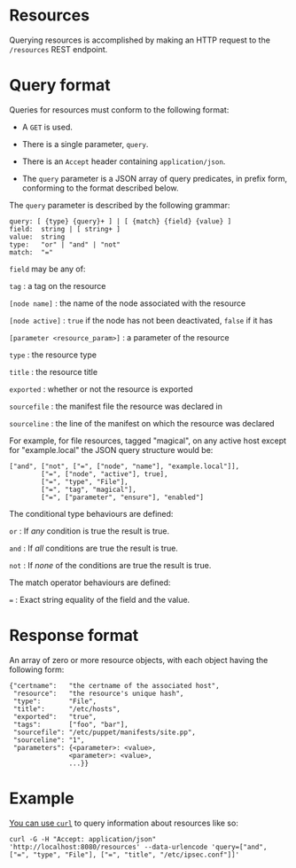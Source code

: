 # Resources

Querying resources is accomplished by making an HTTP request to the
`/resources` REST endpoint.

# Query format

Queries for resources must conform to the following format:

* A `GET` is used.

* There is a single parameter, `query`.

* There is an `Accept` header containing `application/json`.

* The `query` parameter is a JSON array of query predicates, in prefix
  form, conforming to the format described below.

The `query` parameter is described by the following grammar:

    query: [ {type} {query}+ ] | [ {match} {field} {value} ]
    field:  string | [ string+ ]
    value:  string
    type:   "or" | "and" | "not"
    match:  "="

`field` may be any of:

`tag`
: a tag on the resource

`[node name]`
: the name of the node associated with the resource

`[node active]`
: `true` if the node has not been deactivated, `false` if it has

`[parameter <resource_param>]`
: a parameter of the resource

`type`
: the resource type

`title`
: the resource title

`exported`
: whether or not the resource is exported

`sourcefile`
: the manifest file the resource was declared in

`sourceline`
: the line of the manifest on which the resource was declared

For example, for file resources, tagged "magical", on any active host except
for "example.local" the JSON query structure would be:

    ["and", ["not", ["=", ["node", "name"], "example.local"]],
            ["=", ["node", "active"], true],
            ["=", "type", "File"],
            ["=", "tag", "magical"],
            ["=", ["parameter", "ensure"], "enabled"]

The conditional type behaviours are defined:

`or`
: If *any* condition is true the result is true.

`and`
: If *all* conditions are true the result is true.

`not`
: If *none* of the conditions are true the result is true.

The match operator behaviours are defined:

`=`
: Exact string equality of the field and the value.

# Response format

An array of zero or more resource objects, with each object having the
following form:

    {"certname":   "the certname of the associated host",
     "resource":   "the resource's unique hash",
     "type":       "File",
     "title":      "/etc/hosts",
     "exported":   "true",
     "tags":       ["foo", "bar"],
     "sourcefile": "/etc/puppet/manifests/site.pp",
     "sourceline": "1",
     "parameters": {<parameter>: <value>,
                   <parameter>: <value>,
                   ...}}

# Example

[You can use `curl`](curl.md) to query information about resources like so:

    curl -G -H "Accept: application/json" 'http://localhost:8080/resources' --data-urlencode 'query=["and", ["=", "type", "File"], ["=", "title", "/etc/ipsec.conf"]]'
